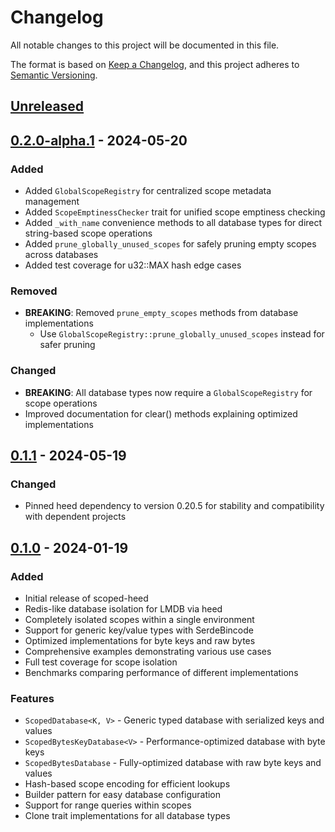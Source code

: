 # Changelog

All notable changes to this project will be documented in this file.

The format is based on [Keep a Changelog](https://keepachangelog.com/en/1.0.0/),
and this project adheres to [Semantic Versioning](https://semver.org/spec/v2.0.0.html).

## [Unreleased]

## [0.2.0-alpha.1] - 2024-05-20

### Added
- Added `GlobalScopeRegistry` for centralized scope metadata management
- Added `ScopeEmptinessChecker` trait for unified scope emptiness checking
- Added `_with_name` convenience methods to all database types for direct string-based scope operations
- Added `prune_globally_unused_scopes` for safely pruning empty scopes across databases
- Added test coverage for u32::MAX hash edge cases

### Removed
- **BREAKING**: Removed `prune_empty_scopes` methods from database implementations
  - Use `GlobalScopeRegistry::prune_globally_unused_scopes` instead for safer pruning

### Changed
- **BREAKING**: All database types now require a `GlobalScopeRegistry` for scope operations
- Improved documentation for clear() methods explaining optimized implementations

## [0.1.1] - 2024-05-19

### Changed
- Pinned heed dependency to version 0.20.5 for stability and compatibility with dependent projects

## [0.1.0] - 2024-01-19

### Added
- Initial release of scoped-heed
- Redis-like database isolation for LMDB via heed
- Completely isolated scopes within a single environment
- Support for generic key/value types with SerdeBincode
- Optimized implementations for byte keys and raw bytes
- Comprehensive examples demonstrating various use cases
- Full test coverage for scope isolation
- Benchmarks comparing performance of different implementations

### Features
- `ScopedDatabase<K, V>` - Generic typed database with serialized keys and values
- `ScopedBytesKeyDatabase<V>` - Performance-optimized database with byte keys
- `ScopedBytesDatabase` - Fully-optimized database with raw byte keys and values
- Hash-based scope encoding for efficient lookups
- Builder pattern for easy database configuration
- Support for range queries within scopes
- Clone trait implementations for all database types

[Unreleased]: https://github.com/verse-pbc/scoped-heed/compare/v0.2.0-alpha.1...HEAD
[0.2.0-alpha.1]: https://github.com/verse-pbc/scoped-heed/compare/v0.1.1...v0.2.0-alpha.1
[0.1.1]: https://github.com/verse-pbc/scoped-heed/compare/v0.1.0...v0.1.1
[0.1.0]: https://github.com/verse-pbc/scoped-heed/releases/tag/v0.1.0